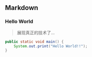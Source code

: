 
## Markdown

### Hello World

> 展现真正的技术了...

```java
public static void main() {
    System.out.print("Hello World!!");
}
```
